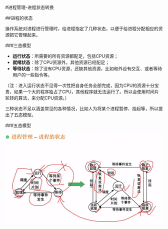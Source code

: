 #进程管理-进程状态转换

##进程的状态

操作系统对进程进行管理时，给进程指定了几种状态，以便于给进程分配相应的资源把它管理起来。

###三态模型

* **运行状态**：所需要的所有资源都配足，包括CPU资源；
* **就绪状态**：除了CPU资源外，其他资源已经配足；
* **等待状态**：除了没有CPU资源，还缺其他资源，比如和外设有交互、或者等待用户的一些指令等。

（注：进入运行状态不见得一次性把自身任务全部完成，因为CPU的资源十分宝贵，如果一个大的程序独占了CPU，其他程序就无法运行了。所以会使用时间片轮转的算法，来分配CPU资源。）

三种状态不足以涵盖常见的各种情况，比如人为将某个进程暂停、挂起等，所以提出了五态模型。

###五态模型

![](/imgs/1.3.1-1进程状态.png)

